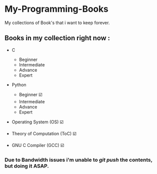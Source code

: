 # My-Programming-Books

My collections of Book's that i want to keep forever. 

## Books in my collection right now : 
  * C
    * Beginner
    * Intermediate
    * Advance
    * Expert

  * Python
    * Beginner	☑️
    * Intermediate
    * Advance
    * Expert

  * Operating System (OS)	☑️
  * Theory of Computation (ToC)	☑️
  * GNU C Compiler (GCC)	☑️


### Due to Bandwidth issues i'm unable to *git push* the contents, but doing it ASAP.
